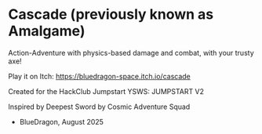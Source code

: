 # Cascade (previously known as Amalgame)

Action-Adventure with physics-based damage and combat, with your trusty axe!

Play it on Itch: https://bluedragon-space.itch.io/cascade

Created for the HackClub Jumpstart YSWS: JUMPSTART V2

Inspired by Deepest Sword by Cosmic Adventure Squad

- BlueDragon, August 2025
